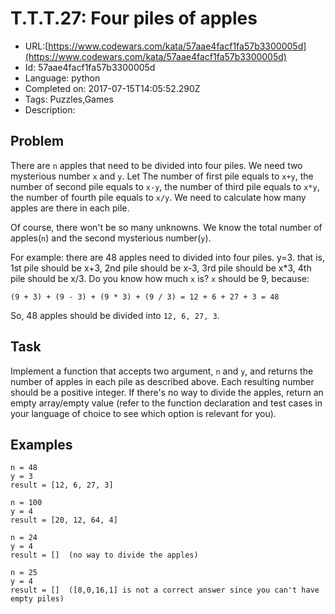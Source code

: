 # T.T.T.27: Four piles of apples

 - URL:[https://www.codewars.com/kata/57aae4facf1fa57b3300005d](https://www.codewars.com/kata/57aae4facf1fa57b3300005d)
 - Id: 57aae4facf1fa57b3300005d
 - Language: python
 - Completed on: 2017-07-15T14:05:52.290Z
 - Tags: Puzzles,Games
 - Description:
## Problem

There are `n` apples that need to be divided into four piles. We need two mysterious number `x` and `y`. Let The number of first pile equals to `x+y`, the number of second pile equals to `x-y`, the number of third pile equals to `x*y`, the number of fourth pile equals to `x/y`. We need to calculate how many apples are there in each pile.

Of course, there won't be so many unknowns. We know the total number of apples(`n`) and the second mysterious number(`y`). 

For example: there are 48 apples need to divided into four piles. y=3. that is, 1st pile should be x+3, 2nd pile should be x-3, 3rd pile should be x*3, 4th pile should be x/3.
Do you know how much `x` is? `x` should be 9, because:
```
(9 + 3) + (9 - 3) + (9 * 3) + (9 / 3) = 12 + 6 + 27 + 3 = 48
```
So, 48 apples should be divided into `12, 6, 27, 3`.

## Task

Implement a function that accepts two argument, `n` and `y`, and returns the number of apples in each pile as described above. Each resulting number should be a positive integer. If there's no way to divide the apples, return an empty array/empty value (refer to the function declaration and test cases in your language of choice to see which option is relevant for you).

## Examples

```
n = 48
y = 3
result = [12, 6, 27, 3]

n = 100
y = 4
result = [20, 12, 64, 4]

n = 24
y = 4
result = []  (no way to divide the apples)

n = 25
y = 4
result = []  ([8,0,16,1] is not a correct answer since you can't have empty piles)
```
